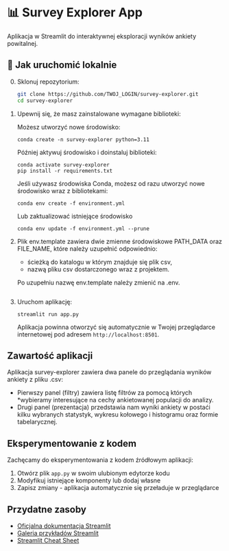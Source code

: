 # 📊 Survey Explorer App

Aplikacja w Streamlit do interaktywnej eksploracji wyników ankiety powitalnej.

## 🚀 Jak uruchomić lokalnie
0. Sklonuj repozytorium:
   ```bash
   git clone https://github.com/TWOJ_LOGIN/survey-explorer.git
   cd survey-explorer

1. Upewnij się, że masz zainstalowane wymagane biblioteki:

   Możesz utworzyć nowe środowisko:
   ```
   conda create -n survey-explorer python=3.11
   ```
   Później aktywuj środowisko i doinstaluj biblioteki:
   ```
   conda activate survey-explorer
   pip install -r requirements.txt
   ```
   
   Jeśli używasz środowiska Conda, możesz od razu utworzyć nowe środowisko wraz z bibliotekami:
   ```
   conda env create -f environment.yml
   ```

   Lub zaktualizować istniejące środowisko
   ```
   conda env update -f environment.yml --prune
   
2. Plik env.template zawiera dwie zmienne środowiskowe PATH_DATA oraz FILE_NAME, które należy uzupełnić odpowiednio:
   - ścieżką do katalogu w którym znajduje się plik csv,
   - nazwą pliku csv dostarczonego wraz z projektem.

   Po uzupełniu nazwę env.template należy zmienić na .env.
   ```

3. Uruchom aplikację:
   ```
   streamlit run app.py
   ```

   Aplikacja powinna otworzyć się automatycznie w Twojej przeglądarce internetowej pod adresem `http://localhost:8501`.

## Zawartość aplikacji
Aplikacja survey-explorer zawiera dwa panele do przeglądania wyników ankiety z pliku .csv:
* Pierwszy panel (filtry) zawiera listę filtrów za pomocą których *wybieramy interesujące na cechy ankietowanej populacji do analizy.
* Drugi panel (prezentacja) przedstawia nam wyniki ankiety w postaći kilku wybranych statystyk, wykresu kołowego i histogramu oraz formie tabelarycznej.

## Eksperymentowanie z kodem

Zachęcamy do eksperymentowania z kodem źródłowym aplikacji:

1. Otwórz plik `app.py` w swoim ulubionym edytorze kodu
2. Modyfikuj istniejące komponenty lub dodaj własne
3. Zapisz zmiany - aplikacja automatycznie się przeładuje w przeglądarce

## Przydatne zasoby

- [Oficjalna dokumentacja Streamlit](https://docs.streamlit.io/)
- [Galeria przykładów Streamlit](https://streamlit.io/gallery)
- [Streamlit Cheat Sheet](https://docs.streamlit.io/library/cheatsheet)